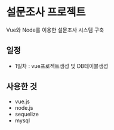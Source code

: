 # 설문조사 프로젝트
Vue와 Node를 이용한 설문조사 시스템 구축

## 일정
+ 1일차 : vue프로젝트생성 및 DB테이블생성

## 사용한 것
+ vue.js
+ node.js
+ sequelize
+ mysql